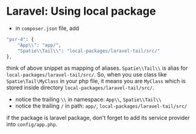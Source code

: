 # Laravel: Using local package
- in `composer.json` file, add 

```php
"psr-4": {
    "App\\": "app/",
    "Spatie\\Tail\\": "local-packages/laravel-tail/src/"
},
```

think of above snippet as mapping of aliases. `Spatie\\Tail\\` is alias for `local-packages/laravel-tail/src/`. So, when you use class like `Spatie\Tail\MyClass` in your php file, it means you are `MyClass` which is stored inside directory `local-packages/laravel-tail/src/`.

- notice the trailing `\\` in namespace: `App\\`, `Spatie\\Tail\\`
- notice the trailing `/` in path: `app/`, `local-packages/laravel-tail/src/`

if the package is laravel package, don't forget to add its service provider into `config/app.php`.
